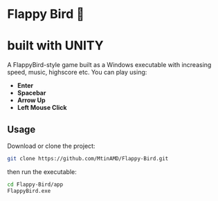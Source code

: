 # Flappy Bird  🚀
# built with UNITY

A FlappyBird-style game built as a Windows executable with increasing speed, music, highscore etc.
You can play using:
- **Enter**
- **Spacebar**
- **Arrow Up**
- **Left Mouse Click**

## Usage

Download or clone the project:
```bash
git clone https://github.com/MtinAMD/Flappy-Bird.git
```

then run the executable:
```bash
cd Flappy-Bird/app
FlappyBird.exe
```
